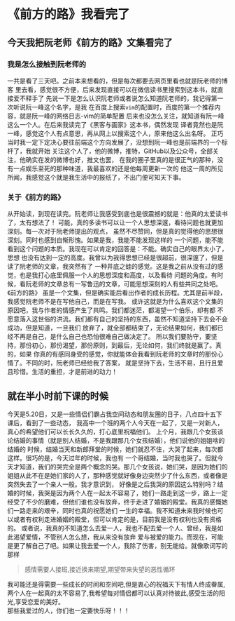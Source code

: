 # 《前方的路》我看完了

## 今天我把阮老师《前方的路》文集看完了

### 我是怎么接触到阮老师的

一共是看了三天吧。之前本来想看的，但是每次都要去网页里看也就是阮老师的博客
里去看，感觉很不方便，后来发现直接可以在微信读书里搜索到这本书，就直接爱不释手了
先说一下是怎么认识阮老师或者说怎么知道阮老师的，我记得第一次听说阮一峰这个名字，是我
在百度上搜索`vim`的配置时，百度的第一个推荐内容，就是阮一峰的网络日志-vim的简单配置
后来也没怎么关注，就知道有阮一峰这么一个人。在后来我读完了《黑客与画家》这本书，偶然发现
译者竟然也是阮一峰，感觉这个人有点意思，再从网上以搜索这个人，原来他这么出名呀。
正巧当时我一定下定决心要往前端这个方向发展了，没想到阮一峰也是前端界的一个标杆了，我就开始
关注这个人了，他的微博，推特，GitHub以及公众号，全部关注，他确实在发的微博也好，推文也罢，
在我的圈子里真的是很正气的那种，没有一点娱乐至死的那种味道，我最喜欢的还是他每周更新一次的
他这一周的所见所闻，我感觉这个就是我生活中的报纸了，不出门便可知天下事。

### 关于《前方的路》

从开始读，到现在读完。阮老师让我感受到底也是很震撼的就是：他真的太爱读书了，太有想法了！
可能，真的多读书可以让一个人思想深邃，看待问题也就更加深刻。每一次对于阮老师提出的观点，
虽然不尽赞同，但是真的觉得他的思想很深刻。同时也感到自惭形愧。如果是我，我能不能发现这样的
一个问题，能不能看到这个问题的本质。我现在可以肯定的回答是：不能。确实自己的眼界太小了，思想
也没有达到一定的高度。我曾以为我得思想已经是很超前，很深邃了，但是读了阮老师的文章，我突然有了
一种井底之蛙的感觉。这是我之前从没有过的感觉，也是我打心底里佩服一个人的思想深度和高度，以及看待
问题的角度。有时候，看阮老师的文章总有一写鲁迅的文章，可能思想深刻的人有些共同之处吧。《前方的路》
虽是一个文集，但是确实能后看出作者的成长历程。尤其是前半段，我感觉阮老师不是在写他自己，而是在写我。
或许这就是为什么喜欢这个文集的原因吧，我与作者的情感产生了共鸣。我们都迷茫，都渴望一个伯乐，却有都
不愿意落入这世俗的洪流。我们都有自己的坚持的东西，虽然不知道坚持下去会不会成功，但是知道，一旦我们
放弃了，就全部都结束了，无论结果如何，我们都已经不再是自己，是什么自己也恐怕很难自己做决定了。
所以我们要防守，要坚持，那份初心，那份渴望，那份原则，到最后，无论如何，我们终就是赢了。真的，如果
你真的有感同身受的感觉，你就能体会我看到阮老师的文章时的那份心情了。不同的时，阮老师已经给我了答案，
就是坚持下去，生活不易，且行且爱且珍惜。生活的重担，才是前进的动力！

## 就在半小时前下课的时候

今天是5.20日，又是一些情侣们霸占我空间动态和朋友圈的日子，八点四十五下课后，看到了一些动态，
我高中一个班的两个人今天在一起了，又是一对新人，真心的希望他们可以长长久久的，打心底里祝福他们。
上个月，我跟几个女孩谈论结婚的事情（就是别人结婚，不是我跟那几个女孩结婚），他们说他的姐姐啥的结婚的
时候，结婚当天和新郎拜堂的时候，她们就忍不住，大哭了起来，每次都这样。很巧的是，今天过年的时候，我也有
一个哥结婚，当时我也哭了。但就今天才知道，我们的哭完全是两个概念的哭。那几个女孩说，她们哭，是因为她们的
姐姐从此不在是她们家的人了，那种感觉就好像身边突然少了什么东西，或者像是突然失去了一个亲人一般。我才意识到，
好像是之后我哭的原因这么特别吗？结婚的时候，我哭是因为两个人在一起太不容易了，她们一路走到这一步，路上一定
经受了不少的磨难，但他们谁也没有放弃，终于走进了婚姻的殿堂。我真的感慨她们一路走来的艰辛，同时也真的祝愿她们
一生的幸福。我不知道未来我时候也可以或者有权利走进婚姻的殿堂，但可以肯定的是，目前我是没有权利也没有资格的。
或者说，我真的不知道怎么去爱一人，我也不配去爱一个人、曾经，我是如此渴望爱情，不管别人怎么想，我从来没有放弃
爱与被爱的能力。而现在，可能是更了解自己了吧。如果让我去爱一个人，我除了伤害，别无能给。就像歌词写的那样

>感情需要人接班,接近换来期望,期望带来失望的恶性循环

我可能还是得需要一些成长的时间和空间吧,但是衷心的祝福天下有情人终成眷属,
两个人在一起真的太不容易了,我希望每对情侣都可以认真对待彼此,感受生活的阳光,享受恋爱的美好。  
那些我爱过的人，你们也一定要快乐呀！！！